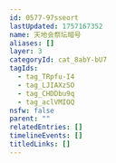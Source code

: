 ```yaml
---
id: 0577-97sseort
lastUpdated: 1757167352
name: 天地会祭坛暗号
aliases: []
layer: 3
categoryId: cat_8abY-bU7
tagIds:
  - tag_TRpfu-I4
  - tag_LJIAXzSO
  - tag_CHDDbu9q
  - tag_aclVMIOQ
nsfw: false
parent: ""
relatedEntries: []
timelineEvents: []
titledLinks: []
---
```


